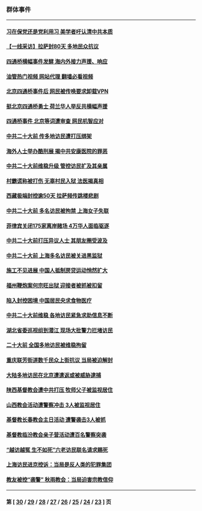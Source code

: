 ### 群体事件
---
#### [习在保党还是党利用习 美学者吁认清中共本质](../../pages/ncid279/n13857367.md?11080845) 
#### [【一线采访】拉萨封80天 多地民众抗议](../../pages/ncid279/n13853861.md?11080845) 
#### [四通桥横幅事件发酵 海内外接力声援、响应](../../pages/ncid279/n13849373.md?11080845) 
#### [油管热门视频 网站代理 翻墙必看视频](http://150.230.27.170:81/youtube.html?11080845)
#### [北京四通桥事件后 网民被传唤要求卸载VPN](../../pages/ncid279/n13847833.md?11080845) 
#### [挺北京四通桥勇士 荷兰华人举反共横幅声援](../../pages/ncid279/n13846812.md?11080845) 
#### [四通桥事件 北京等词遭审查 网民机智应对](../../pages/ncid279/n13845578.md?11080845) 
#### [中共二十大前 传多地访民遭打压绑架](../../pages/ncid279/n13843740.md?11080845) 
#### [海外人士举办酷刑展 揭中共安康医院的罪恶](../../pages/ncid279/n13842499.md?11080845) 
#### [中共二十大前维稳升级 管控访民扩及其亲属](../../pages/ncid279/n13842240.md?11080845) 
#### [村霸谎称被打伤 无辜村民入狱 法医揭真相](../../pages/ncid279/n13838149.md?11080845) 
#### [西藏极端封控逾50天 拉萨频传跳楼悲剧](../../pages/ncid279/n13836551.md?11080845) 
#### [中共二十大前 多名访民被拘禁 上海女子失联](../../pages/ncid279/n13834363.md?11080845) 
#### [菲律宾关闭175家离岸赌场 4万华人面临驱逐](../../pages/ncid279/n13833169.md?11080845) 
#### [中共二十大前打压异议人士 其朋友圈受波及](../../pages/ncid279/n13833136.md?11080845) 
#### [中共二十大前 上海多名访民被关进黑监狱](../../pages/ncid279/n13829500.md?11080845) 
#### [施工不见进展 中国人抵制房贷运动悄然扩大](../../pages/ncid279/n13828435.md?11080845) 
#### [福州鞭炮案何宗旺出狱 迎接者被抓被扣留](../../pages/ncid279/n13824304.md?11080845) 
#### [陷入封控困境 中国居民央求食物医疗](../../pages/ncid279/n13823589.md?11080845) 
#### [中共二十大前维稳 各地访民紧急求助信息不断](../../pages/ncid279/n13822888.md?11080845) 
#### [湖北省委巡视组到潜江 现场大批警力拦堵访民](../../pages/ncid279/n13820243.md?11080845) 
#### [二十大前 全国多地访民被维稳拘留](../../pages/ncid279/n13819431.md?11080845) 
#### [重庆联芳街道数千民众上街抗议 当局被迫解封](../../pages/ncid279/n13812220.md?11080845) 
#### [大陆多地访民在北京遭遣返或被威胁逮捕](../../pages/ncid279/n13812104.md?11080845) 
#### [陕西基督教会遭中共打压 牧师父子被监视居住](../../pages/ncid279/n13811611.md?11080845) 
#### [山西教会活动遭警察冲击 3人被监视居住](../../pages/ncid279/n13808966.md?11080845) 
#### [基督教长春教会主日活动 遭警袭击3人被抓](../../pages/ncid279/n13806935.md?11080845) 
#### [基督教临汾教会亲子营活动遭百名警察突袭](../../pages/ncid279/n13806527.md?11080845) 
#### [“越访越冤 生不如死”六老访民联名请求赐死](../../pages/ncid279/n13805907.md?11080845) 
#### [上海访民进京控诉：当局是反人类的犯罪集团](../../pages/ncid279/n13803858.md?11080845) 
#### [教友被控“袭警” 秋雨教会：当局迫害宗教信仰](../../pages/ncid279/n13803563.md?11080845) 

---
#### 第 [ [30](./30.md?11080845) / [29](./29.md?11080845) / [28](./28.md?11080845) / [27](./27.md?11080845) / [26](./26.md?11080845) / [25](./25.md?11080845) / [24](./24.md?11080845) / [23](./23.md?11080845) ] 页
